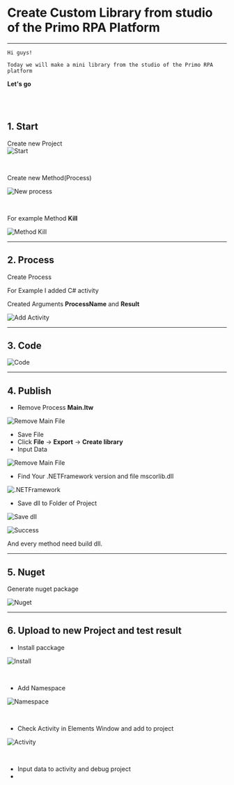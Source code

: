 # Create Custom Library from studio of the Primo RPA Platform
------------

```
Hi guys!

Today we will make a mini library from the studio of the Primo RPA platform
```

**Let's go**

<br><br>

## 1. Start  

Create new Project  
![Start](https://raw.githubusercontent.com/Alefair/Primo.Alefair/main/Lessons/Images/Custom_Lib/1.PNG)

<br>

Create new Method(Process)

![New process](https://raw.githubusercontent.com/Alefair/Primo.Alefair/main/Lessons/Images/Custom_Lib/2.PNG)


<br>

For example Method **Kill**

![Method Kill](https://raw.githubusercontent.com/Alefair/Primo.Alefair/main/Lessons/Images/Custom_Lib/3.PNG)

------------

## 2. Process

Create Process

For Example I added C# activity

Created Arguments **ProcessName** and **Result**

![Add Activity](https://raw.githubusercontent.com/Alefair/Primo.Alefair/main/Lessons/Images/Custom_Lib/4.PNG)

------------

## 3. Code

![Code](https://raw.githubusercontent.com/Alefair/Primo.Alefair/main/Lessons/Images/Custom_Lib/18.PNG)

------------

## 4. Publish

- Remove Process **Main.ltw**

![Remove Main File](https://raw.githubusercontent.com/Alefair/Primo.Alefair/main/Lessons/Images/Custom_Lib/8.PNG)

- Save File
- Click **File** -> **Export** -> **Create library**
- Input Data

![Remove Main File](https://raw.githubusercontent.com/Alefair/Primo.Alefair/main/Lessons/Images/Custom_Lib/9.PNG)

- Find Your .NETFramework version and file mscorlib.dll

![.NETFramework](https://raw.githubusercontent.com/Alefair/Primo.Alefair/main/Lessons/Images/Custom_Lib/11.PNG)

- Save dll to Folder of Project

![Save dll](https://raw.githubusercontent.com/Alefair/Primo.Alefair/main/Lessons/Images/Custom_Lib/10.PNG)

![Success](https://raw.githubusercontent.com/Alefair/Primo.Alefair/main/Lessons/Images/Custom_Lib/12.PNG)


And every method need build dll.

------------

## 5. Nuget

Generate nuget package

![Nuget](https://raw.githubusercontent.com/Alefair/Primo.Alefair/main/Lessons/Images/Custom_Lib/13.PNG)

------------

## 6. Upload to new Project and test result
- Install pacckage

![Install](https://raw.githubusercontent.com/Alefair/Primo.Alefair/main/Lessons/Images/Custom_Lib/14.PNG)

<br>

- Add Namespace

![Namespace](https://raw.githubusercontent.com/Alefair/Primo.Alefair/main/Lessons/Images/Custom_Lib/15.PNG)

<br>

- Check Activity in Elements Window and add to project

![Activity](https://raw.githubusercontent.com/Alefair/Primo.Alefair/main/Lessons/Images/Custom_Lib/17.PNG)

<br>

- Input data to activity and debug project
- 

